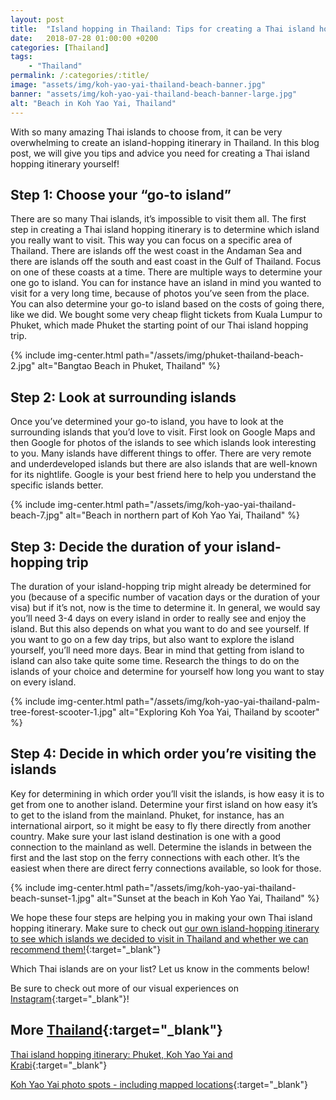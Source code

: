 ```yaml
---
layout: post
title:  "Island hopping in Thailand: Tips for creating a Thai island hopping itinerary"
date:   2018-07-28 01:00:00 +0200
categories: [Thailand]
tags:
    - "Thailand"
permalink: /:categories/:title/
image: "assets/img/koh-yao-yai-thailand-beach-banner.jpg"
banner: "assets/img/koh-yao-yai-thailand-beach-banner-large.jpg"
alt: "Beach in Koh Yao Yai, Thailand"
---
```


With so many amazing Thai islands to choose from, it can be very overwhelming to create an island-hopping itinerary in Thailand. In this blog post, we will give you tips and advice you need for creating a Thai island hopping itinerary yourself!

## Step 1: Choose your “go-to island” 

There are so many Thai islands, it’s impossible to visit them all. The first step in creating a Thai island hopping itinerary is to determine which island you really want to visit. This way you can focus on a specific area of Thailand. There are islands off the west coast in the Andaman Sea and there are islands off the south and east coast in the Gulf of Thailand. Focus on one of these coasts at a time. There are multiple ways to determine your one go to island. You can for instance have an island in mind you wanted to visit for a very long time, because of photos you’ve seen from the place. You can also determine your go-to island based on the costs of going there, like we did. We bought some very cheap flight tickets from Kuala Lumpur to Phuket, which made Phuket the starting point of our Thai island hopping trip. 

{% include img-center.html path="/assets/img/phuket-thailand-beach-2.jpg" alt="Bangtao Beach in Phuket, Thailand" %}

## Step 2: Look at surrounding islands

Once you’ve determined your go-to island, you have to look at the surrounding islands that you’d love to visit. First look on Google Maps and then Google for photos of the islands to see which islands look interesting to you. Many islands have different things to offer. There are very remote and underdeveloped islands but there are also islands that are well-known for its nightlife. Google is your best friend here to help you understand the specific islands better. 

{% include img-center.html path="/assets/img/koh-yao-yai-thailand-beach-7.jpg" alt="Beach in northern part of Koh Yao Yai, Thailand" %}

## Step 3: Decide the duration of your island-hopping trip

The duration of your island-hopping trip might already be determined for you (because of a specific number of vacation days or the duration of your visa) but if it’s not, now is the time to determine it. In general, we would say you’ll need 3-4 days on every island in order to really see and enjoy the island. But this also depends on what you want to do and see yourself. If you want to go on a few day trips, but also want to explore the island yourself, you’ll need more days. Bear in mind that getting from island to island can also take quite some time. Research the things to do on the islands of your choice and determine for yourself how long you want to stay on every island. 

{% include img-center.html path="/assets/img/koh-yao-yai-thailand-palm-tree-forest-scooter-1.jpg" alt="Exploring Koh Yoa Yai, Thailand by scooter" %}

## Step 4: Decide in which order you’re visiting the islands

Key for determining in which order you’ll visit the islands, is how easy it is to get from one to another island. Determine your first island on how easy it’s to get to the island from the mainland. Phuket, for instance, has an international airport, so it might be easy to fly there directly from another country. Make sure your last island destination is one with a good connection to the mainland as well. Determine the islands in between the first and the last stop on the ferry connections with each other. It’s the easiest when there are direct ferry connections available, so look for those. 

{% include img-center.html path="/assets/img/koh-yao-yai-thailand-beach-sunset-1.jpg" alt="Sunset at the beach in Koh Yao Yai, Thailand" %}

We hope these four steps are helping you in making your own Thai island hopping itinerary. Make sure to check out [our own island-hopping itinerary to see which islands we decided to visit in Thailand and whether we can recommend them!][thai islands itinerary]{:target="_blank"} 

Which Thai islands are on your list? Let us know in the comments below!

Be sure to check out more of our visual experiences on [Instagram][instagram]{:target="_blank"}!

## More [Thailand][thailand]{:target="_blank"}

[Thai island hopping itinerary: Phuket, Koh Yao Yai and Krabi][thai islands itinerary]{:target="_blank"}

[Koh Yao Yai photo spots - including mapped locations][koh yao yai photo spots]{:target="_blank"}

[thailand]: https://kipamojo.world/tags.html#thailand

[thai islands itinerary]: https://kipamojo.world/thailand/Thai-island-hopping-itinerary-Phuket-Koh-Yao-Yai-and-Krabi/
[koh yao yai photo spots]: https://kipamojo.world/thailand/Koh-Yoa-Yai-photo-spots/

[instagram]: https://instagram.com/kipamojo



